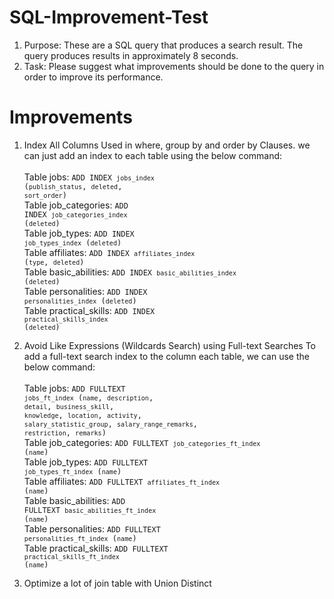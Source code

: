 # SQL-Improvement-Test
1. Purpose: These are a SQL query that produces a search result. The query produces results in approximately 8 seconds.
2. Task: Please suggest what improvements should be done to the query in order to improve its performance.

# Improvements
1. Index All Columns Used in where, group by and order by Clauses.
we can just add an index to each table using the below command:
<br /><br />Table jobs: <code>ADD INDEX `jobs_index` (`publish_status`, `deleted`, `sort_order`)</code><br /> 
Table job_categories: <code>ADD INDEX `job_categories_index` (`deleted`)</code><br />
Table job_types:  <code>ADD INDEX `job_types_index` (`deleted`)</code><br />
Table affiliates:  <code>ADD INDEX `affiliates_index` (`type`, `deleted`)</code><br />
Table basic_abilities:  <code>ADD INDEX `basic_abilities_index` (`deleted`)</code><br />
Table personalities:  <code>ADD INDEX `personalities_index` (`deleted`)</code><br />
Table practical_skills:  <code>ADD INDEX `practical_skills_index` (`deleted`)</code><br /> 

2. Avoid Like Expressions (Wildcards Search) using Full-text Searches
To add a full-text search index to the column each table, we can use the below command:
<br /><br />Table jobs: <code>ADD FULLTEXT `jobs_ft_index` (`name`, `description`, `detail`, `business_skill`, `knowledge`, `location`, `activity`, `salary_statistic_group`, `salary_range_remarks`, `restriction`, `remarks`)</code><br /> 
Table job_categories: <code>ADD FULLTEXT `job_categories_ft_index` (`name`)</code><br />
Table job_types:  <code>ADD FULLTEXT `job_types_ft_index` (`name`)</code><br />
Table affiliates:  <code>ADD FULLTEXT `affiliates_ft_index` (`name`)</code><br />
Table basic_abilities:  <code>ADD FULLTEXT `basic_abilities_ft_index` (`name`)</code><br />
Table personalities:  <code>ADD FULLTEXT `personalities_ft_index` (`name`)</code><br />
Table practical_skills:  <code>ADD FULLTEXT `practical_skills_ft_index` (`name`)</code><br />

3. Optimize a lot of join table with Union Distinct
